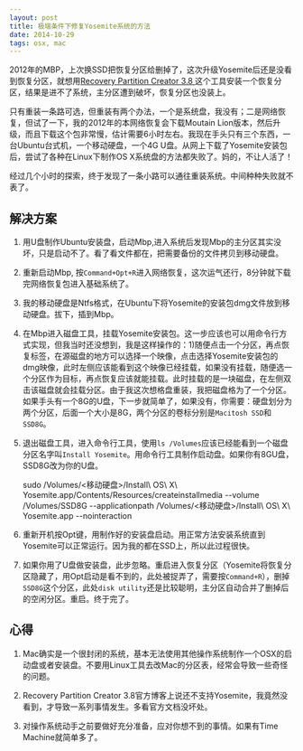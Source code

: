 ```yaml
---
layout: post
title: 极端条件下修复Yosemite系统的方法
date: 2014-10-29
tags: osx, mac
---
```


2012年的MBP，上次换SSD把恢复分区给删掉了，这次升级Yosemite后还是没看到恢复分区，就想用[Recovery Partition Creator 3.8
](http://musings.silvertooth.us/2014/07/recovery-partition-creator-3-8/)这个工具安装一个恢复分区，结果是进不了系统，主分区遭到破坏，恢复分区也没装上。

只有重装一条路可选，但重装有两个办法，一个是系统盘，我没有；二是网络恢复，但试了一下，我的2012年的本网络恢复会下载Moutain Lion版本，然后升级，而且下载这个包非常慢，估计需要6小时左右。我现在手头只有三个东西，一台Ubuntu台式机，一个移动硬盘，一个4G U盘。从网上下载了Yosemite安装包后，尝试了各种在Linux下制作OS X系统盘的方法都失败了。妈的，不让人活了！

经过几个小时的探索，终于发现了一条小路可以通往重装系统。中间种种失败就不表了。

## 解决方案

1. 用U盘制作Ubuntu安装盘，启动Mbp,进入系统后发现Mbp的主分区其实没坏，只是启动不了。看了看文件都在，把需要备份的文件拷贝到移动硬盘。

2. 重新启动Mbp, 按`Command+Opt+R`进入网络恢复，这次运气还行，8分钟就下载完网络恢复包进入基础系统了。

3. 我的移动硬盘是Ntfs格式，在Ubuntu下将Yosemite的安装包dmg文件放到移动硬盘。拔下，插到Mbp。

4. 在Mbp进入磁盘工具，挂载Yosemite安装包。这一步应该也可以用命令行方式实现，但我当时还没想到，我是这样操作的：1)随便点击一个分区，再点恢复标签，在源磁盘的地方可以选择一个映像，点击选择Yosemite安装包的dmg映像，此时左侧应该能看到这个映像已经挂载，如果没有挂载，随便选一个分区作为目标，再点恢复应该就能挂载。此时挂载的是一块磁盘，在左侧双击该磁盘就会挂载分区。由于我这次想格盘重装，我把磁盘格为了一个分区。如果手头有一个8G的U盘，下一步就简单了，如果没有，你需要：硬盘划分为两个分区，后面一个大小是8G，两个分区的卷标分别是`Macitosh SSD`和`SSD8G`。

5. 退出磁盘工具，进入命令行工具，使用`ls /Volumes`应该已经能看到一个磁盘分区名字叫`Install Yosemite`。用命令行工具制作启动盘。如果你有8GU盘，SSD8G改为你的U盘。

	sudo /Volumes/<移动硬盘>/Install\ OS\ X\ Yosemite.app/Contents/Resources/createinstallmedia --volume /Volumes/SSD8G --applicationpath /Volumes/<移动硬盘>/Install\ OS\ X\ Yosemite.app --nointeraction

6. 重新开机按Opt键，用制作好的安装盘启动。用正常方法安装系统直到Yosemite可以正常运行。因为我的都在SSD上，所以此过程很快。

7. 如果你用了U盘做安装盘，此步忽略。重启进入恢复分区（Yosemite将恢复分区隐藏了，用Opt启动是看不到的，此处被捉弄了，需要按`Command+R`），删掉`SSD8G`这个分区，此处`disk utility`还是比较聪明，主分区自动合并了删掉后的空闲分区。重启。终于完了。

## 心得

1. Mac确实是一个很封闭的系统，基本无法使用其他操作系统制作一个OSX的启动盘或者安装盘。不要用Linux工具去改Mac的分区表，经常会导致一些奇怪的问题。

2. Recovery Partition Creator 3.8官方博客上说还不支持Yosemite，我竟然没看到，才导致一系列事情发生。多看官方文档没坏处。

3. 对操作系统动手之前要做好充分准备，应对你想不到的事情。如果有Time Machine就简单多了。
